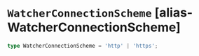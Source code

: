 # `WatcherConnectionScheme` [alias-WatcherConnectionScheme]
```typescript
type WatcherConnectionScheme = 'http' | 'https';
```
